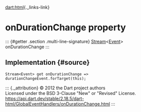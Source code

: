 [dart:html](../../dart-html/dart-html-library){._links-link}

onDurationChange property
=========================

::: {#getter .section .multi-line-signature}
[Stream](../../dart-async/stream-class)\<[Event](../event-class)\>
onDurationChange
:::

Implementation {#source}
--------------

``` {.language-dart data-language="dart"}
Stream<Event> get onDurationChange => durationChangeEvent.forTarget(this);
```

::: {._attribution}
© 2012 the Dart project authors\
Licensed under the BSD 3-Clause \"New\" or \"Revised\" License.\
<https://api.dart.dev/stable/2.18.5/dart-html/GlobalEventHandlers/onDurationChange.html>
:::
